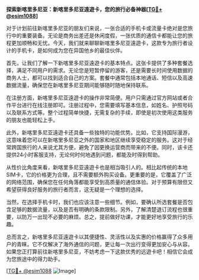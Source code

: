 **探索新喀里多尼亚：新喀里多尼亚遠遊卡，您的旅行必备神器[[TG💪+ @esim1088](https://t.me/s/esim1088)]**

对于计划前往新喀里多尼亚的朋友们来说，一张合适的手机卡或流量卡绝对是您旅行中的重要装备。无论是商务出差还是休闲度假，一张优质的通信卡都能让您的旅程更加顺畅和无忧。今天，我们就来聊聊新喀里多尼亚遠遊卡，这款专为旅行者设计的手机卡，是如何成为您在异国他乡的最佳伙伴。

首先，让我们了解一下新喀里多尼亚遠遊卡的基本特点。这张卡提供了多种套餐选择，满足不同用户的需求。无论您是短暂停留的游客，还是需要长时间使用数据的商务人士，都可以找到适合自己的方案。套餐中通常包括本地通话、短信以及高速数据流量，确保您在新喀里多尼亚期间能够随时随地保持联系。

在注册方面，新喀里多尼亚遠遊卡的操作非常简便。用户只需通过官方网站或者合作平台进行在线注册即可。注册过程中，您需要填写基本信息，如姓名、护照号码以及联系方式等。整个过程简单快捷，无需复杂的手续，即使是初次使用这类服务的朋友也能轻松上手。

此外，新喀里多尼亚遠遊卡还具备一些独特的功能优势。比如，它支持国际漫游，这意味着您可以在新喀里多尼亚之外的国家和地区继续享受稳定的服务。这对于经常跨国旅行的人来说尤其方便，避免了因更换运营商而带来的不便。同时，该卡还提供24小时客服支持，无论何时何地遇到问题，都能及时得到帮助。

从性价比角度来看，新喀里多尼亚遠遊卡也是相当吸引人的。相比起传统的本地SIM卡，它的价格更为合理，且不需要额外购买设备。更重要的是，它覆盖了广泛的网络范围，确保您在任何角落都能享受到高质量的通信体验。对于预算有限但又希望获得良好服务的旅行者而言，这无疑是一个理想的选择。

当然，在选择手机卡时，我们也应该注意一些细节。例如，要确认所选套餐是否包含足够的数据流量，以及是否有明确的条款限制。另外，了解清楚退订流程也很重要，以防万一出现不必要的麻烦。总之，提前做好功课，才能更好地享受旅行的乐趣。

总而言之，新喀里多尼亚遠遊卡以其便捷性、灵活性以及实惠的价格赢得了众多用户的青睐。它不仅解决了海外通信的问题，更让每一次出行变得更加安心与从容。如果您正打算前往新喀里多尼亚，不妨考虑一下这款优秀的远遊卡吧！相信它会成为您旅途中的得力助手。

[[TG💪+ @esim1088](https://t.me/s/esim1088) ![Image](https://i.postimg.cc/4NQfJmqS/Snipaste-2025-05-13-00-14-12.png)]